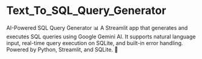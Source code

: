 # Text_To_SQL_Query_Generator
AI-Powered SQL Query Generator 📊 A Streamlit app that generates and executes SQL queries using Google Gemini AI. It supports natural language input, real-time query execution on SQLite, and built-in error handling. Powered by Python, Streamlit, and SQLite. 🚀
